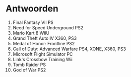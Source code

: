 # Antwoorden

1. Final Fantasy VII
   PS
2. Need for Speed Underground
   PS2
3. Mario Kart 8
   WiiU
4. Grand Theft Auto IV
   X360, PS3
5. Medal of Honor: Frontline
   PS2
6. Call of Duty: Advanced Warfare
   PS4, XONE, X360, PS3
7. Microsoft Flight Simulator
   PC
8. Link's Crossbow Training
   Wii
9.  Tomb Raider
    PS
10. God of War
    PS2